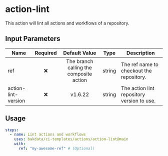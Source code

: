 # action-lint

This action will lint all actions and workflows of a repository.

## Input Parameters

| Name                | Required |              Default Value              |  Type  | Description                                |
| ------------------- | :------: | :-------------------------------------: | :----: | ------------------------------------------ |
| ref                 |    ❌    | The branch calling the composite action | string | The ref name to checkout the repository.   |
| action-lint-version |    ❌    |                 v1.6.22                 | string | The action lint repository version to use. |

## Usage

```yaml
steps:
  - name: Lint actions and workflows
    uses: bakdata/ci-templates/actions/action-lint@main
    with:
      ref: "my-awesome-ref" # (Optional)
```
